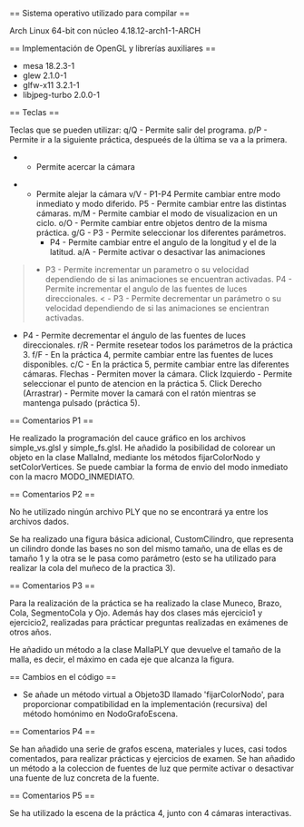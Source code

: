 
== Sistema operativo utilizado para compilar ==

Arch Linux 64-bit con núcleo 4.18.12-arch1-1-ARCH

== Implementación de OpenGL y librerías auxiliares ==

- mesa 18.2.3-1
- glew 2.1.0-1
- glfw-x11 3.2.1-1
- libjpeg-turbo 2.0.0-1

== Teclas ==

Teclas que se pueden utilizar:
q/Q - Permite salir del programa.
p/P - Permite ir a la siguiente práctica, despueés de la última se va a la primera.
+ - Permite acercar la cámara
- - Permite alejar la cámara
v/V - P1-P4 Permite cambiar entre modo inmediato y modo diferido.
      P5 - Permite cambiar entre las distintas cámaras.
m/M - Permite cambiar el modo de visualizacion en un ciclo.
o/O - Permite cambiar entre objetos dentro de la misma práctica.
g/G - P3 - Permite seleccionar los diferentes parámetros.
    - P4 - Permite cambiar entre el angulo de la longitud y el de la latitud.
a/A - Permite activar o desactivar las animaciones
> - P3 - Permite incrementar un parametro o su velocidad dependiendo de si las animaciones se encuentran activadas.
    P4 - Permite incrementar el angulo de las fuentes de luces direccionales.
< - P3 - Permite decrementar un parámetro o su velocidad dependiendo de si las animaciones se encientran activadas.
  - P4 - Permite decrementar el ángulo de las fuentes de luces direccionales.
r/R - Permite resetear todos los parámetros de la práctica 3.
f/F - En la práctica 4, permite cambiar entre las fuentes de luces disponibles.
c/C - En la práctica 5, permite cambiar entre las diferentes cámaras.
Flechas - Permiten mover la cámara.
Click Izquierdo - Permite seleccionar el punto de atencion en la práctica 5.
Click Derecho (Arrastrar) - Permite mover la camará con el ratón mientras se mantenga pulsado (práctica 5).


 == Comentarios P1 ==

He realizado la programación del cauce gráfico en los archivos simple_vs.glsl y simple_fs.glsl.
He añadido la posibilidad de colorear un objeto en la clase MallaInd, mediante los métodos fijarColorNodo y setColorVertices.
Se puede cambiar la forma de envio del modo inmediato con la macro MODO_INMEDIATO.

== Comentarios P2 ==

No he utilizado ningún archivo PLY que no se encontrará ya entre los archivos dados.

Se ha realizado una figura básica adicional, CustomCilindro, que representa un cilindro donde las bases no son del mismo tamaño, una de ellas es de tamaño 1 y la otra se le pasa como parámetro (esto se ha utilizado para realizar la cola del muñeco de la practica 3).

== Comentarios P3 ==

Para la realización de la práctica se ha realizado la clase Muneco, Brazo, Cola, SegmentoCola y Ojo.
Además hay dos clases más ejercicio1 y ejercicio2, realizadas para prácticar preguntas realizadas en exámenes de otros años.

He añadido un método a la clase MallaPLY que devuelve el tamaño de la malla, es decir, el máximo en cada eje que alcanza la figura.

== Cambios en el código ==

- Se añade un método virtual a Objeto3D llamado 'fijarColorNodo', para proporcionar compatibilidad
en la implementación (recursiva) del método homónimo en NodoGrafoEscena.

== Comentarios P4 ==

Se han añadido una serie de grafos escena, materiales y luces, casi todos comentados, para realizar prácticas y ejercicios de examen. Se han añadido un método a la coleccion de fuentes de luz que permite activar o desactivar una fuente de luz concreta de la fuente.

== Comentarios P5 ==

Se ha utilizado la escena de la práctica 4, junto con 4 cámaras interactivas.
